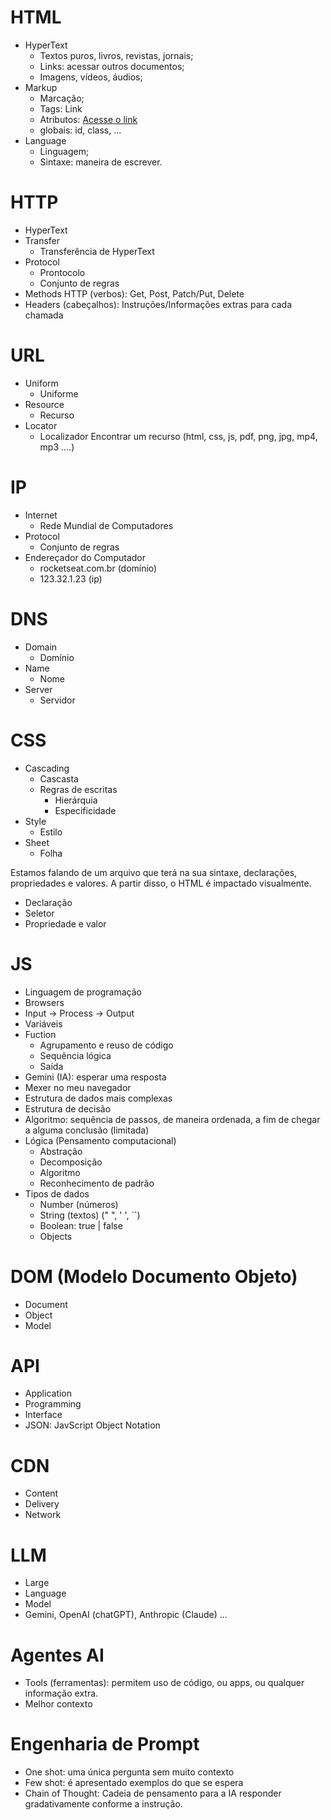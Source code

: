 # HTML

- HyperText 
  - Textos puros, livros, revistas, jornais;
  - Links: acessar outros documentos;
  - Imagens, vídeos, áudios;
- Markup
  - Marcação;
  - Tags: <a> Link </a>
  - Atributos: <a href="https://rocketseat.com.br">Acesse o link</a>
  - globais: id, class, ...
- Language
  - Linguagem;
  - Sintaxe: maneira de escrever.

# HTTP

- HyperText
- Transfer
    - Transferência de HyperText
- Protocol
    - Prontocolo
    - Conjunto de regras
- Methods HTTP (verbos): Get, Post, Patch/Put, Delete
- Headers (cabeçalhos): Instruções/Informações extras para cada chamada

# URL
- Uniform
    - Uniforme
- Resource
    - Recurso
- Locator
    - Localizador
Encontrar um recurso (html, css, js, pdf, png, jpg, mp4, mp3 ....)

# IP
- Internet
    - Rede Mundial de Computadores
- Protocol
    - Conjunto de regras
- Endereçador do Computador
    - rocketseat.com.br (domínio)
    - 123.32.1.23 (ip)

# DNS
- Domain
    - Domínio
- Name
    - Nome
- Server
    - Servidor

# CSS

- Cascading
    - Cascasta
    - Regras de escritas
        - Hierárquia
        - Especificidade
- Style
    - Estilo
- Sheet
    - Folha

Estamos falando de um arquivo que terá na sua sintaxe, declarações, propriedades e valores.
A partir disso, o HTML é impactado visualmente.

- Declaração
- Seletor
- Propriedade e valor

# JS
- Linguagem de programação
- Browsers
- Input -> Process -> Output
- Variáveis
- Fuction
    - Agrupamento e reuso de código
    - Sequência lógica
    - Saída
- Gemini (IA): esperar uma resposta
- Mexer no meu navegador
- Estrutura de dados mais complexas
- Estrutura de decisão
- Algoritmo: sequência de passos, de maneira ordenada, a fim de chegar a alguma conclusão (limitada)
- Lógica (Pensamento computacional)
    - Abstração
    - Decomposição
    - Algoritmo
    - Reconhecimento de padrão
- Tipos de dados
    - Number (números)
    - String (textos) (" ", ' ', ``)
    - Boolean: true | false
    - Objects


# DOM (Modelo Documento Objeto)
- Document
- Object
- Model

# API
- Application
- Programming
- Interface
- JSON: JavScript Object Notation

# CDN
- Content
- Delivery
- Network

# LLM
- Large
- Language
- Model
- Gemini, OpenAI (chatGPT), Anthropic (Claude) ...

# Agentes AI
- Tools (ferramentas): permitem uso de código, ou apps, ou qualquer informação extra.
- Melhor contexto

# Engenharia de Prompt
- One shot: uma única pergunta sem muito contexto
- Few shot: é apresentado exemplos do que se espera
- Chain of Thought: Cadeia de pensamento para a IA responder gradativamente conforme a instrução.

